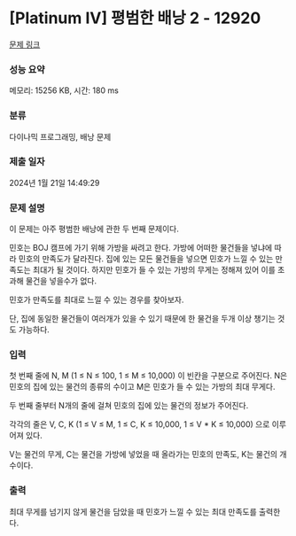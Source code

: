 # [Platinum IV] 평범한 배낭 2 - 12920 

[문제 링크](https://www.acmicpc.net/problem/12920) 

### 성능 요약

메모리: 15256 KB, 시간: 180 ms

### 분류

다이나믹 프로그래밍, 배낭 문제

### 제출 일자

2024년 1월 21일 14:49:29

### 문제 설명

<p>이 문제는 아주 평범한 배낭에 관한 두 번째 문제이다.</p>

<p>민호는 BOJ 캠프에 가기 위해 가방을 싸려고 한다. 가방에 어떠한 물건들을 넣냐에 따라 민호의 만족도가 달라진다. 집에 있는 모든 물건들을 넣으면 민호가 느낄 수 있는 만족도는 최대가 될 것이다. 하지만 민호가 들 수 있는 가방의 무게는 정해져 있어 이를 초과해 물건을 넣을수가 없다.</p>

<p>민호가 만족도를 최대로 느낄 수 있는 경우를 찾아보자.</p>

<p>단, 집에 동일한 물건들이 여러개가 있을 수 있기 때문에 한 물건을 두개 이상 챙기는 것도 가능하다.</p>

### 입력 

 <p>첫 번째 줄에 N, M (1 ≤ N ≤ 100, 1 ≤ M ≤ 10,000) 이 빈칸을 구분으로 주어진다. N은 민호의 집에 있는 물건의 종류의 수이고 M은 민호가 들 수 있는 가방의 최대 무게다.</p>

<p>두 번째 줄부터 N개의 줄에 걸쳐 민호의 집에 있는 물건의 정보가 주어진다.</p>

<p>각각의 줄은 V, C, K (1 ≤ V ≤ M, 1 ≤ C, K ≤ 10,000, 1 ≤ V * K ≤ 10,000) 으로 이루어져 있다.</p>

<p>V는 물건의 무게, C는 물건을 가방에 넣었을 때 올라가는 민호의 만족도, K는 물건의 개수이다.</p>

### 출력 

 <p>최대 무게를 넘기지 않게 물건을 담았을 때 민호가 느낄 수 있는 최대 만족도를 출력한다.</p>

